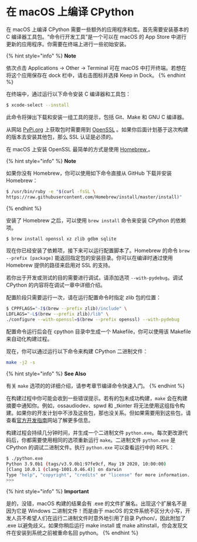 # 在 macOS 上编译 CPython

在 macOS 上编译 CPython 需要一些额外的应用程序和库。首先需要安装基本的 C 编译器工具包。“命令行开发工具”是一个可以在 macOS 的 App Store 中进行更新的应用程序。你需要在终端上进行一些初始安装。

{% hint style="info" %}
**Note**

依次点击 Applications -> Other -> Terminal 可在 macOS 中打开终端。若想在将这个应用保存在 dock 栏中，请右击图标并选择 Keep in Dock。
{% endhint %}

在终端中，通过运行以下命令安装 C 编译器和工具包：

```bash
$ xcode-select --install
```

此命令将弹出下载和安装一组工具的提示，包括 Git、Make 和 GNU C 编译器。

从网站 [PyPi.org](https://pypi.org) 上获取包时需要用到 [OpenSSL](https://www.openssl.org) 。如果你后面计划基于这次构建的版本去安装其他包，那么 SSL 认证是必须的。

在 macOS 上安装 OpenSSL 最简单的方式是使用 [Homebrew ](https://brew.sh)。

{% hint style="info" %}
**Note**

如果你没有 Homebrew，你可以使用如下命令直接从 GitHub 下载并安装 Homebrew：

```bash
$ /usr/bin/ruby -e "$(curl -fsSL \
https://raw.githubusercontent.com/Homebrew/install/master/install)"
```
{% endhint %}

安装了 Homebrew 之后，可以使用 `brew install` 命令来安装 CPython 的依赖项。

```bash
$ brew install openssl xz zlib gdbm sqlite
```

现在你已经安装了依赖项，接下来可以运行配置脚本了。Homebrew 的命令 `brew --prefix [package]` 能返回指定包的安装目录。你可以在编译时通过使用 Homebrew 提供的路径来启用对 SSL 的支持。

若你出于开发或测试的目的需要进行调试，请添加选项 `--with-pydebug`。调试 CPython 的内容将在调试一章中详细介绍。

配置阶段只需要运行一次，请在运行配置命令时指定 zlib 包的位置：

```bash
$ CPPFLAGS="-I$(brew --prefix zlib)/include" \
LDFLAGS="-L$(brew --prefix zlib)/lib" \
./configure --with-openssl=$(brew --prefix openssl) --with-pydebug
```

配置命令运行后会在 cpython 目录中生成一个 Makefile，你可以使用该 Makefile 来自动化构建过程。

现在，你可以通过运行以下命令来构建 CPython 二进制文件：

```bash
make -j2 -s
```

{% hint style="info" %}
**See Also**

有关 `make` 选项的的详细介绍，请参考章节编译命令快速入门。
{% endhint %}

在构建过程中你可能会收到一些错误提示。若有的包未成功构建，`make` 会在构建摘要中通知你。例如，ossaudiodev、spwd 和 \_tkinter 将无法使用这组指令构建。如果你的开发计划中不涉及这些包，那也没关系。但如果需要用到这些包，请查看[官方开发指南](https://devguide.python.org)网站了解更多信息。

构建过程会持续几分钟时间，并生成一个二进制文件 `python.exe`。每次更改源代码后，你都需要使用相同的选项重新运行 `make`。二进制文件 `python.exe` 是 CPython 的调试二进制文件。执行 `python.exe` 可以查看运行中的 REPL：

```bash
$ ./python.exe
Python 3.9.0b1 (tags/v3.9.0b1:97fe9cf, May 19 2020, 10:00:00)
[Clang 10.0.1 (clang-1001.0.46.4)] on darwin
Type "help", "copyright", "credits" or "license" for more information.
>>>
```

{% hint style="info" %}
**Important**

是的，没错，macOS 构建的结果会有 .exe 的文件扩展名。出现这个扩展名不是因为它是 Windows 二进制文件！而是由于 macOS 的文件系统不区分大小写，开发人员不希望人们在运行二进制文件时意外地引用了目录 Python/，因此附加了 .exe 以避免歧义。如果你稍后运行 make install 或 make altinstall，你会发现文件在安装到系统之前被重命名回 python。
{% endhint %}

